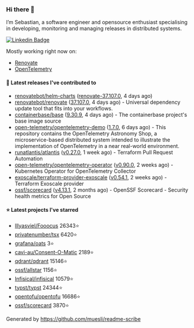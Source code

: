 ### Hi there 👋

I’m Sebastian, a software engineer and opensource enthusiast specialising in developing, monitoring and managing releases in distributed systems.

[![Linkedin Badge](https://img.shields.io/badge/-LinkedIn-blue?style=flat&logo=Linkedin&logoColor=white&link=https://www.linkedin.com/in/sebastian-poxhofer/)](https://www.linkedin.com/in/sebastian-poxhofer/)

Mostly working right now on:
- [Renovate](https://github.com/renovatebot/renovate)
- [OpenTelemetry](https://github.com/open-telemetry)



#### 🚀 Latest releases I've contributed to

- [renovatebot/helm-charts](https://github.com/renovatebot/helm-charts) ([renovate-37.107.0](https://github.com/renovatebot/helm-charts/releases/tag/renovate-37.107.0), 4 days ago)
- [renovatebot/renovate](https://github.com/renovatebot/renovate) ([37.107.0](https://github.com/renovatebot/renovate/releases/tag/37.107.0), 4 days ago) - Universal dependency update tool that fits into your workflows.
- [containerbase/base](https://github.com/containerbase/base) ([9.30.9](https://github.com/containerbase/base/releases/tag/9.30.9), 4 days ago) - The containerbase project&#39;s base image source
- [open-telemetry/opentelemetry-demo](https://github.com/open-telemetry/opentelemetry-demo) ([1.7.0](https://github.com/open-telemetry/opentelemetry-demo/releases/tag/1.7.0), 6 days ago) - This repository contains the OpenTelemetry Astronomy Shop, a microservice-based distributed system intended to illustrate the implementation of OpenTelemetry in a near real-world environment.
- [runatlantis/atlantis](https://github.com/runatlantis/atlantis) ([v0.27.0](https://github.com/runatlantis/atlantis/releases/tag/v0.27.0), 1 week ago) - Terraform Pull Request Automation
- [open-telemetry/opentelemetry-operator](https://github.com/open-telemetry/opentelemetry-operator) ([v0.90.0](https://github.com/open-telemetry/opentelemetry-operator/releases/tag/v0.90.0), 2 weeks ago) - Kubernetes Operator for OpenTelemetry Collector
- [exoscale/terraform-provider-exoscale](https://github.com/exoscale/terraform-provider-exoscale) ([v0.54.1](https://github.com/exoscale/terraform-provider-exoscale/releases/tag/v0.54.1), 2 weeks ago) - Terraform Exoscale provider
- [ossf/scorecard](https://github.com/ossf/scorecard) ([v4.13.1](https://github.com/ossf/scorecard/releases/tag/v4.13.1), 2 months ago) - OpenSSF Scorecard - Security health metrics for Open Source

#### ⭐ Latest projects I've starred

- [lllyasviel/Fooocus](https://github.com/lllyasviel/Fooocus) 26343⭐
- [privatenumber/tsx](https://github.com/privatenumber/tsx) 6420⭐
- [grafana/oats](https://github.com/grafana/oats) 3⭐
- [cavi-au/Consent-O-Matic](https://github.com/cavi-au/Consent-O-Matic) 2189⭐
- [qdrant/qdrant](https://github.com/qdrant/qdrant) 15146⭐
- [ossf/allstar](https://github.com/ossf/allstar) 1156⭐
- [Infisical/infisical](https://github.com/Infisical/infisical) 10579⭐
- [typst/typst](https://github.com/typst/typst) 24344⭐
- [opentofu/opentofu](https://github.com/opentofu/opentofu) 16686⭐
- [ossf/scorecard](https://github.com/ossf/scorecard) 3870⭐



Generated by https://github.com/muesli/readme-scribe
